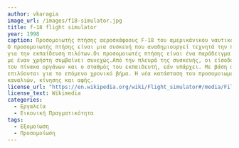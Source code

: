 ```yaml
---
author: vkaragia
image_url: /images/f18-simulator.jpg
title: f-18 flight simulator
year: 1998 
caption: Προσομοιωτής πτήσης αεροσκάφοους F-18 του αμερικάνικου ναυτικού επί του αεροπλανοφόρου USS INDEPENDENCE.
Ο προσομοιωτής πτήσης είναι μια συσκευή που αναδημιουργεί τεχνητά την πτήση του αεροσκάφους και το περιβάλλον στο οποίο πετάει, 
για την εκπαίδευση πιλότων.Οι προσομοιωτές πτήσης είναι ένα παράδειγμα ενός συστήματος human-in-the-loop, στο οποίο η αλληλεπίδραση 
με έναν χρήστη συμβαίνει συνεχώς.Από την πλευρά της συσκευής, οι είσοδοι είναι τα κύρια χειριστήρια πτήσης, τα κουμπιά και οι διακόπτες 
του πίνακα οργάνων και ο σταθμός του εκπαιδευτή, εάν υπάρχει. Με βάση αυτά, η εσωτερική κατάσταση ενημερώνεται και οι εξισώσεις κίνησης 
επιλύονται για το επόμενο χρονικό βήμα. Η νέα κατάσταση του προσομοιωμένου αεροσκάφους εμφανίζεται στον χρήστη μέσω οπτικών, ακουστικών 
καναλιών, κίνησης και αφής. 
license_url: "https://en.wikipedia.org/wiki/Flight_simulator#/media/File:980310-N-7355H003_Simulator_Training.jpg" 
license_text: Wikimedia 
categories:
  - Εργαλεία
  - Εικονική Πραγματικότητα
tags:
  - Εξομοίωση 
  - Προσομοίωση 
---
```

